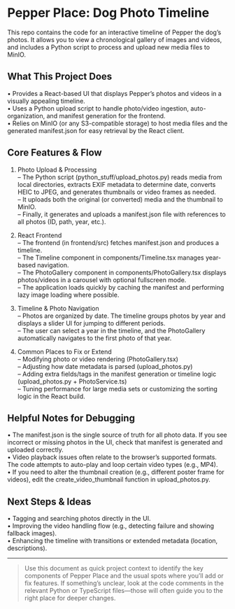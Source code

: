# Pepper Place: Dog Photo Timeline

This repo contains the code for an interactive timeline of Pepper the dog’s photos. It allows you to view a chronological gallery of images and videos, and includes a Python script to process and upload new media files to MinIO.

## What This Project Does

• Provides a React-based UI that displays Pepper’s photos and videos in a visually appealing timeline.  
• Uses a Python upload script to handle photo/video ingestion, auto-organization, and manifest generation for the frontend.  
• Relies on MinIO (or any S3-compatible storage) to host media files and the generated manifest.json for easy retrieval by the React client.  

## Core Features & Flow

1. Photo Upload & Processing  
   – The Python script (python_stuff/upload_photos.py) reads media from local directories, extracts EXIF metadata to determine date, converts HEIC to JPEG, and generates thumbnails or video frames as needed.  
   – It uploads both the original (or converted) media and the thumbnail to MinIO.  
   – Finally, it generates and uploads a manifest.json file with references to all photos (ID, path, year, etc.).  

2. React Frontend  
   – The frontend (in frontend/src) fetches manifest.json and produces a timeline.  
   – The Timeline component in components/Timeline.tsx manages year-based navigation.  
   – The PhotoGallery component in components/PhotoGallery.tsx displays photos/videos in a carousel with optional fullscreen mode.  
   – The application loads quickly by caching the manifest and performing lazy image loading where possible.

3. Timeline & Photo Navigation  
   – Photos are organized by date. The timeline groups photos by year and displays a slider UI for jumping to different periods.  
   – The user can select a year in the timeline, and the PhotoGallery automatically navigates to the first photo of that year.  

4. Common Places to Fix or Extend  
   – Modifying photo or video rendering (PhotoGallery.tsx)  
   – Adjusting how date metadata is parsed (upload_photos.py)  
   – Adding extra fields/tags in the manifest generation or timeline logic (upload_photos.py + PhotoService.ts)  
   – Tuning performance for large media sets or customizing the sorting logic in the React build.  

## Helpful Notes for Debugging

• The manifest.json is the single source of truth for all photo data. If you see incorrect or missing photos in the UI, check that manifest is generated and uploaded correctly.  
• Video playback issues often relate to the browser’s supported formats. The code attempts to auto-play and loop certain video types (e.g., MP4).  
• If you need to alter the thumbnail creation (e.g., different poster frame for videos), edit the create_video_thumbnail function in upload_photos.py.  

## Next Steps & Ideas

• Tagging and searching photos directly in the UI.  
• Improving the video handling flow (e.g., detecting failure and showing fallback images).  
• Enhancing the timeline with transitions or extended metadata (location, descriptions).  

---

> Use this document as quick project context to identify the key components of Pepper Place and the usual spots where you’ll add or fix features. If something’s unclear, look at the code comments in the relevant Python or TypeScript files—those will often guide you to the right place for deeper changes.